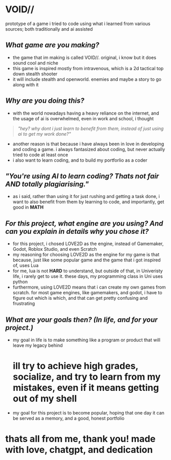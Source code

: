 # VOID//
prototype of a game i tried to code using what i learned from various sources; both traditionally and ai assisted

## *What game are you making?*

- the game that im making is called VOID//. original, i know but it does sound cool and niche
- this game is inspired mostly from intravenous, which is a 2d tactical top down stealth shooter
- it will include stealth and openworld. enemies and maybe a story to go along with it
  
## *Why are you doing this?*
- with the world nowadays having a heavy reliance on the internet, and the usage of ai is overwhelmed, even in work and school, i thought

> *"hey? why dont i just learn to benefit from them, instead of just using ai to get my work done?"* 

- another reason is that because i have always been in love in developing and coding a game. i always fantasized about coding, but never actually tried to code at least once
- i also want to learn coding, and to build my portforlio as a coder

## *"You're using AI to learn coding? Thats not fair AND totally plagiarising."*
- as i said, rather than using it for just rushing and getting a task done, i want to also benefit from them by learning to code, and importantly, get good in **MATH**

## *For this project, what engine are you using? And can you explain in details why you chose it?*
- for this project, i chosed LOVE2D as the engine, instead of Gamemaker, Godot, Roblox Studio, and even Scratch
- my reasoning for choosing LOVE2D as the engine for my game is that because, just like some popular game and the game that i got inspired of, uses Lua
- for me, lua is not **HARD** to understand, but outside of that, in Univeristy life, i rarely get to use it. these days, my programming class in Uni uses python
- furthermore, using LOVE2D means that i can create my own games from scratch. for most game engines, like gamemakers, and godot, i have to figure out which is which, and that can get pretty confusing and frustrating
  
## *What are your goals then? (In life, and for your project.)*
- my goal in life is to make something like a program or product that will leave my legacy behind
  # **ill try to achieve high grades, socialize, and try to learn from my mistakes, even if it means getting out of my shell**
- my goal for this project is to become popular, hoping that one day it can be served as a memory, and a good, honest portfolio

# thats all from me, thank you! made with love, chatgpt, and dedication
